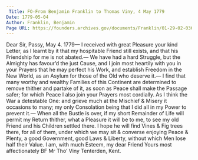 ```yaml
---
 Title: FO-From Benjamin Franklin to Thomas Viny, 4 May 1779
Date: 1779-05-04
Author: Franklin, Benjamin
Page URL: https://founders.archives.gov/documents/Franklin/01-29-02-0363
---
```


Dear Sir,
Passy, May 4. 1779—
I received with great Pleasure your kind Letter, as I learnt by it that my hospitable Friend still exists, and that his Friendship for me is not abated.—
We have had a hard Struggle, but the Almighty has favour’d the just Cause, and I join most heartily with you in your Prayers that he may perfect his Work, and establish Freedom in the New World, as an Asylum for those of the Old who deserve it.— I find that many worthy and wealthy Families of this Continent are determined to remove thither and partake of it, as soon as Peace shall make the Passage safer; for which Peace I also join your Prayers most cordially. As I think the War a detestable One: and grieve much at the Mischief & Misery it occasions to many; my only Consolation being that I did all in my Power to prevent it.—
When all the Bustle is over, if my short Remainder of Life will permit my Return thither, what a Pleasure it will be to me, to see my old Friend and his Children settled there. I hope he will find Vines & Fig trees there, for all of them, under which we may sit & converse enjoying Peace & Plenty, a good Government, good Laws & Liberty, without which Men lose half their Value. I am, with much Esteem, my dear Friend Yours most affectionately
BF
Mr Tho’ Viny Tenterden, Kent.

